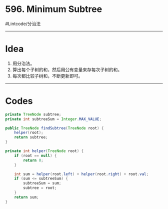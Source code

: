 # 596. Minimum Subtree
#Lintcode/分治法
- - - -
# Idea
1. 用分治法。
2. 算出每个子树的和，然后用公有变量来存每次子树的和。
3. 每次都比较子树和，不断更新即可。
- - - -
# Codes
```java
private TreeNode subtree;
private int subtreeSum = Integer.MAX_VALUE;

public TreeNode findSubtree(TreeNode root) {
    helper(root);
    return subtree;
}

private int helper(TreeNode root) {
    if (root == null) {
        return 0;
    }

    int sum = helper(root.left) + helper(root.right) + root.val;
    if (sum <= subtreeSum) {
        subtreeSum = sum;
        subtree = root;
    }
    return sum;
}
```